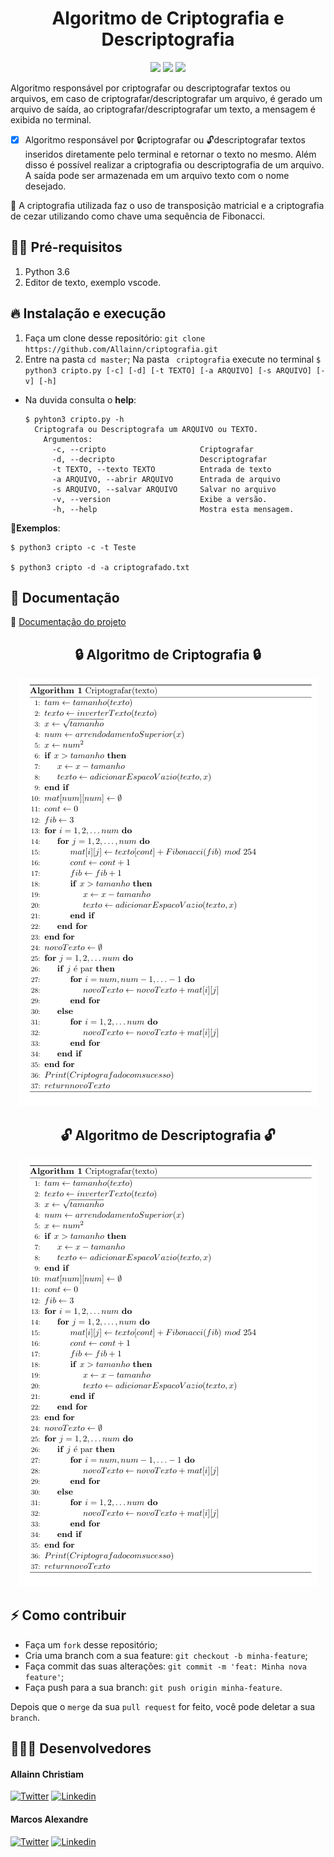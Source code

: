 <div align="center">
   <h1 align="center">
   Algoritmo de Criptografia e Descriptografia
  </h1>
<img src="https://img.icons8.com/cute-clipart/64/000000/lock.png"/>
  <img src="https://img.icons8.com/dusk/150/000000/hacker.png"/>
<img src="https://img.icons8.com/cute-clipart/64/000000/unlock.png"/>
</div>

Algoritmo responsável por criptografar ou descriptografar textos ou arquivos, em caso de criptografar/descriptografar um arquivo, é gerado um arquivo de saída, ao criptografar/descriptografar um texto, a mensagem é exibida no terminal.

- [x] Algoritmo responsável por 🔒criptografar ou 🔓descriptografar textos inseridos diretamente pelo terminal e retornar o texto no mesmo. Além disso é possível realizar a criptografia ou descriptografia de um arquivo. A saída pode ser armazenada em um arquivo texto com o nome desejado.

🧠 A criptografia utilizada faz o uso de transposição matricial e a criptografia de cezar utilizando como chave uma sequência de Fibonacci.

## ✋🏻 Pré-requisitos

1.  Python 3.6
2.  Editor de texto, exemplo vscode.

## 🔥 Instalação e execução

1.  Faça um clone desse repositório:
    `git clone https://github.com/Allainn/criptografia.git`
2.  Entre na pasta `cd master`;
    Na pasta ` criptografia` execute no terminal `$ python3 cripto.py [-c] [-d] [-t TEXTO] [-a ARQUIVO] [-s ARQUIVO] [-v] [-h]`

- Na duvida consulta o **help**:

      $ pyhton3 cripto.py -h
        Criptografa ou Descriptografa um ARQUIVO ou TEXTO.
          Argumentos:
            -c, --cripto                     Criptografar
            -d, --decripto                   Descriptografar
            -t TEXTO, --texto TEXTO          Entrada de texto
            -a ARQUIVO, --abrir ARQUIVO      Entrada de arquivo
            -s ARQUIVO, --salvar ARQUIVO     Salvar no arquivo
            -v, --version                    Exibe a versão.
            -h, --help                       Mostra esta mensagem.

📝**Exemplos**:

    $ python3 cripto -c -t Teste

    $ python3 cripto -d -a criptografado.txt

## 📒 Documentação

🔶 [Documentação do projeto](https://allainn.github.io/criptografia/build/html/)

<div align="center">
   <h2 align="center">
   🔒 Algoritmo de Criptografia 🔒
  </h2>
<img src="./docs/img/criptografia.png"/>
</div>

<div align="center">
   <h2 align="center">
   🔓 Algoritmo de Descriptografia 🔓
  </h2>
<img src="./docs/img/criptografia.png"/>
</div>

## ⚡ Como contribuir

- Faça um `fork` desse repositório;
- Cria uma branch com a sua feature: `git checkout -b minha-feature`;
- Faça commit das suas alterações: `git commit -m 'feat: Minha nova feature'`;
- Faça push para a sua branch: `git push origin minha-feature`.

Depois que o `merge` da sua `pull request` for feito, você pode deletar a sua `branch`.

## 👨🏼‍💻 Desenvolvedores

<h4>Allainn Christiam</h4>
<a href="https://github.com/Allainn"><img alt="Twitter" src="https://img.shields.io/badge/github-%23100000.svg?&style=for-the-badge&logo=github&logoColor=white"></a>
<a href="https://www.linkedin.com/in/allainn/"><img alt="Linkedin" src="https://img.shields.io/badge/linkedin-%230077B5.svg?&style=for-the-badge&logo=linkedin&logoColor=white"></a>

<h4>Marcos Alexandre</h4>
<a href="https://github.com/MarcosAnjos"><img alt="Twitter" src="https://img.shields.io/badge/github-%23100000.svg?&style=for-the-badge&logo=github&logoColor=white"></a>
<a href="https://www.linkedin.com/in/marcos-alex/"><img alt="Linkedin" src="https://img.shields.io/badge/linkedin-%230077B5.svg?&style=for-the-badge&logo=linkedin&logoColor=white"></a>

